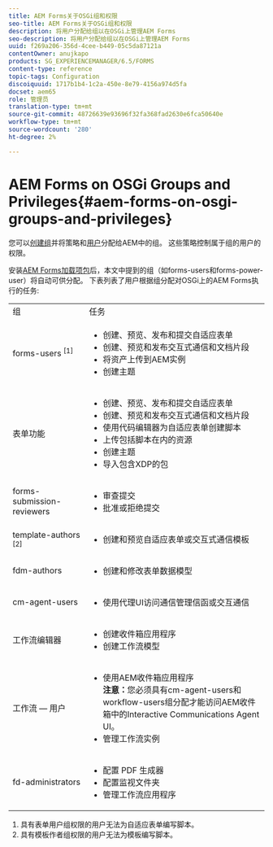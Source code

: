 ```yaml
---
title: AEM Forms关于OSGi组和权限
seo-title: AEM Forms关于OSGi组和权限
description: 将用户分配给组以在OSGi上管理AEM Forms
seo-description: 将用户分配给组以在OSGi上管理AEM Forms
uuid: f269a206-356d-4cee-b449-05c5da87121a
contentOwner: anujkapo
products: SG_EXPERIENCEMANAGER/6.5/FORMS
content-type: reference
topic-tags: Configuration
discoiquuid: 1717b1b4-1c2a-450e-8e79-4156a974d5fa
docset: aem65
role: 管理员
translation-type: tm+mt
source-git-commit: 48726639e93696f32fa368fad2630e6fca50640e
workflow-type: tm+mt
source-wordcount: '280'
ht-degree: 2%

---
```



# AEM Forms on OSGi Groups and Privileges{#aem-forms-on-osgi-groups-and-privileges}

您可以[创建组](/help/sites-administering/user-group-ac-admin.md#group-administration)并将策略和[用户](/help/sites-administering/user-group-ac-admin.md#user-administration)分配给AEM中的组。 这些策略控制属于组的用户的权限。

安装[AEM Forms加载项包](../../forms/using/installing-configuring-aem-forms-osgi.md)后，本文中提到的组（如forms-users和forms-power-user）将自动可供分配。 下表列表了用户根据组分配对OSGi上的AEM Forms执行的任务:

<table>
 <tbody>
  <tr>
   <td>组</td> 
   <td>任务</td> 
  </tr>
  <tr>
   <td>forms-users <sup>[1]</sup></td> 
   <td>
    <ul> 
     <li>创建、预览、发布和提交自适应表单</li> 
     <li>创建、预览和发布交互式通信和文档片段</li> 
     <li>将资产上传到AEM实例</li> 
     <li>创建主题</li> 
    </ul> </td> 
  </tr>
  <tr>
   <td>表单功能</td> 
   <td>
    <ul> 
     <li>创建、预览、发布和提交自适应表单</li> 
     <li>创建、预览和发布交互式通信和文档片段</li> 
     <li>使用代码编辑器为自适应表单创建脚本</li> 
     <li>上传包括脚本在内的资源</li> 
     <li>创建主题</li> 
     <li>导入包含XDP的包</li> 
    </ul> </td> 
  </tr>
  <tr>
   <td>forms-submission-reviewers</td> 
   <td>
    <ul> 
     <li>审查提交</li> 
     <li>批准或拒绝提交</li> 
    </ul> </td> 
  </tr>
  <tr>
   <td>template-authors <sup>[2]</sup></td> 
   <td>
    <ul> 
     <li>创建和预览自适应表单或交互式通信模板</li> 
    </ul> </td> 
  </tr>
  <tr>
   <td><p>fdm-authors</p> </td> 
   <td>
    <ul> 
     <li>创建和修改表单数据模型</li> 
    </ul> </td> 
  </tr>
  <tr>
   <td>cm-agent-users</td> 
   <td>
    <ul> 
     <li>使用代理UI访问通信管理信函或交互通信</li> 
    </ul> </td> 
  </tr>
  <tr>
   <td><p>工作流编辑器</p> </td> 
   <td>
    <ul> 
     <li>创建收件箱应用程序</li> 
     <li>创建工作流模型</li> 
    </ul> </td> 
  </tr>
  <tr>
   <td>工作流 — 用户</td> 
   <td>
    <ul> 
     <li>使用AEM收件箱应用程序<br /> <strong>注意：</strong>您必须具有cm-agent-users和workflow-users组分配才能访问AEM收件箱中的Interactive Communications Agent UI。</li> 
     <li>管理工作流实例</li> 
    </ul> </td> 
  </tr>
  <tr>
   <td>fd-administrators</td> 
   <td>
    <ul> 
     <li>配置 PDF 生成器</li> 
     <li>配置监视文件夹</li> 
     <li>管理工作流应用程序</li> 
    </ul> </td> 
  </tr>
 </tbody>
</table>

1. 具有表单用户组权限的用户无法为自适应表单编写脚本。
1. 具有模板作者组权限的用户无法为模板编写脚本。

